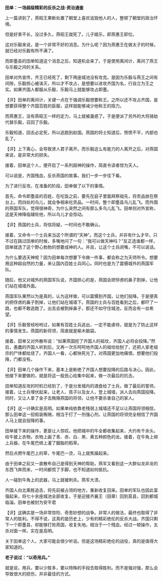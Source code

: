 **田单：一场超级精彩的反杀之战-资治通鉴**

上一篇讲到了，燕昭王果断处置了朝堂上喜欢诋毁他人的人，整顿了朝堂的政治环境。

但是好景不长，没过多久，燕昭王就死了。儿子姬乐，即燕惠王即位。

这对乐毅来说，是一个非常不好的消息。为什么呢？因为燕惠王在做太子的时候，就已经对乐毅有所不满了。

而即墨县的田单知道这个消息之后，知道机会来了。于是使用离间计，离间了燕王与乐毅之间的关系。

田单对外宣传，齐王已经死了，剩下两座城池没有攻克。是因为乐毅与燕王之间有间隙，乐毅担心被诛灭，所以才不攻占，是想要以进攻齐国为名，行自立为王之实。如果齐国人都服从乐毅，乐毅马上就能够攻占即墨。

【评】田单的离间计，关键一点在于强调乐毅想要称王。之所以还不攻占齐国，是想要获得整个齐国百姓的臣服，这样就能够减少他称王的阻力。

而燕惠王，没有燕昭王一样的定力，马上就被蛊惑了。于是便派了另外的大将骑劫代替乐毅，召回了乐毅。

乐毅知道，回去必定死，所以逃跑到赵国。燕国的将士知道后，愤愤不平，内部也乱了。

【评】上下离心，会导致贤人君子离开。而乐毅这么有能力的人离开之后，对燕国来说，是非常大的损失。

接着，田单这个人，便开启了一系列超神的操作，简直令读者惊为天人。

可以说是，齐国残血，反杀燕国的故事。我们一步一步往下看。

为了进行反攻，在准备的阶段，田单做了以下的事情。

首先，命令即墨县的百姓，在吃饭之前，要先在庭子里面拜祭祖先，将贡品放在祭台上。而四处的鸟儿，就会争相来吃贡品。一时间，整个即墨县鸟儿乱飞。而外围的燕国军队，觉得很神奇，为什么突然之间有那么多鸟儿乱飞。田单则对外宣称，这是天神降临辅佐他，所以鸟儿才会惊动。

【评】燕国的士兵，将信将疑，一时间也不敢确认。

接着，又命令一个士兵来当这个所谓的“天神”。而这个士兵，并非有什么才华，只不过在路过田单的时候，多嘴地问了一句：“我可以做天神吗？”反正选谁都一样，田单就选了这个野心勃勃的想要成神的人。并且，让这个士兵闭嘴，不可以说话。

为什么要选天神呢？因为田单每次想要下令做一件事，都会称之为天师所令。想要用这种超自然的力量，来让国内百姓士兵同心。同时也是为了震慑城外的燕国军队。

随后，他又对城外的燕国军队说，齐国担心的是，燕国会把俘虏的鼻子割掉，让他们站在城墙外面。

燕国军队果然以为是真的，认为这样做，可以震慑到齐国，让他们投降。于是便真的把俘虏的鼻子割掉，让他们站在城墙下。燕国的士兵与百姓看到之后，都吓了一跳，也都不敢逃跑了。出去会被割掉鼻子，那还不如守住城池，反而会有一丝希望。

【评】乐毅曾经吩咐过，如果有百姓士兵逃出，一定不能虐待，就是为了防止这样的事情发生。燕国的新将领，简直就是榆木脑袋。

接着，田单又对外散布说：“如果燕国挖了齐国人的祖坟，齐国人必将会投降。”然后，愚蠢的齐国人听到后，又再一次乐呵呵地齐国人的祖坟给刨了，还把人家老祖宗的尸体都给烧了。齐国人一看，心都快死光了。对燕国更加地痛恨。想要他们投降，门都没有。

【评】田单几个操作下来，基本上是断绝了齐国人想要投降的后路与决心。因此，他接下来要做的，就是将这一股民心给集中起来，做一次最后的抗击。

田单知道反攻的时机已经到了，于是分发城内的酒食给了士兵，做了最后的誓师。接着，让士兵埋伏起来，让老人、孩子以及女人，登上城墙，派人去向燕国投降。同时，又让人拿了金子去贿赂燕国的将领，让他不要杀害自己的家人。

【评】这一计确实是高明。如果单纯依靠老残弱上城墙还不足以让燕国将领相信，那么田单这一招假装贿赂，相当于打了一剂强心剂，让燕国的将领完全相信了齐国人马上就会投降的事。

田单接下来的操作，更是让人惊叹。他把城中的牛全都收集起来，大约有千余头。给牛披上衣物，衣物上画了青、赤、白、黑、黄五种颜色的龙。接着，在牛角上绑上兵器，在牛尾巴绑上灌了胭脂的稻草。

然后点燃牛尾巴上的草，牛尾巴一烫，马上就焦躁起来。

由于田单之前又一直散布自己是得到天神的帮助，燕军又看到这一大群似龙非龙的东西飞奔而来，一时间都慌了手脚，也不知道如何抵抗。

人一碰到牛角上的武器，马上就被刺杀。燕军大溃。

齐国人向北乘胜追击，将先前被占领的地方，重新收复回来。田单的军队也因此富强起来，将七十余座城池全部收复。于是迎接齐襄王（田章）回到莒县，回到都城临淄。田单也被封为安平君

【评】这确实是一场非常惊险、奇思妙想的战争。非常人的做法，最终也取得了非常人的胜利。不得不说，这真的是历史上，少有的精彩绝伦的反杀大战。齐国只剩下一个即墨县，却能够打败燕国，收复失地。相当于一个残血，经过一顿操作，五杀对面一样。实在是高明。

关于田单这个人，大家可能会很少听说。但是这场精彩绝伦的战役，真的是值得大家知道的。

**老子说过：“以奇用兵。”**

就是说，用兵，要以少胜多，要以特殊的手段去取得胜利。而不是强对强，那么会导致很大的损伤，并非最佳的方式。
